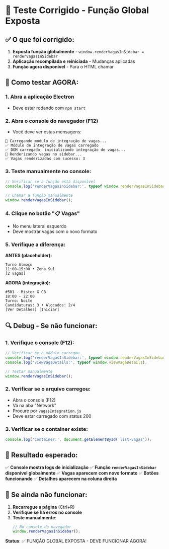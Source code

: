 # 🎯 Teste Corrigido - Função Global Exposta

## ✅ O que foi corrigido:

1. **Exposta função globalmente** - `window.renderVagasInSidebar = renderVagasInSidebar`
2. **Aplicação recompilada e reiniciada** - Mudanças aplicadas
3. **Função agora disponível** - Para o HTML chamar

## 🧪 Como testar AGORA:

### 1. **Abra a aplicação Electron**
- Deve estar rodando com `npm start`

### 2. **Abra o console do navegador (F12)**
- Você deve ver estas mensagens:
```
🚀 Carregando módulo de integração de vagas...
✅ Módulo de integração de vagas carregado
✅ DOM carregado, inicializando integração de vagas...
🚀 Renderizando vagas no sidebar...
✅ Vagas renderizadas com sucesso: 3
```

### 3. **Teste manualmente no console:**
```javascript
// Verificar se a função está disponível
console.log('renderVagasInSidebar:', typeof window.renderVagasInSidebar);

// Chamar a função manualmente
window.renderVagasInSidebar();
```

### 4. **Clique no botão "📋 Vagas"**
- No menu lateral esquerdo
- Deve mostrar vagas com o novo formato

### 5. **Verifique a diferença:**

**ANTES (placeholder):**
```
Turno Almoço
11:00–15:00 • Zona Sul
[2 vagas]
```

**AGORA (integração):**
```
#501 - Mister X CB
18:00 - 22:00
Turno: Noite
Candidaturas: 3 • Alocados: 2/4
[Ver Detalhes] [Iniciar]
```

## 🔍 Debug - Se não funcionar:

### 1. **Verifique o console (F12):**
```javascript
// Verificar se o módulo carregou
console.log('renderVagasInSidebar:', typeof window.renderVagasInSidebar);
console.log('viewVagaDetails:', typeof window.viewVagaDetails);

// Testar manualmente
window.renderVagasInSidebar();
```

### 2. **Verificar se o arquivo carregou:**
- Abra o console (F12)
- Vá na aba "Network"
- Procure por `vagasIntegration.js`
- Deve estar carregado com status 200

### 3. **Verificar se o container existe:**
```javascript
console.log('Container:', document.getElementById('list-vagas'));
```

## 🎯 Resultado esperado:

✅ **Console mostra logs de inicialização**
✅ **Função `renderVagasInSidebar` disponível globalmente**
✅ **Vagas aparecem com novo formato**
✅ **Botões funcionando**
✅ **Detalhes aparecem na coluna direita**

## 🚨 Se ainda não funcionar:

1. **Recarregue a página** (Ctrl+R)
2. **Verifique se há erros no console**
3. **Teste manualmente**:
   ```javascript
   // No console do navegador
   window.renderVagasInSidebar();
   ```

**Status**: ✅ FUNÇÃO GLOBAL EXPOSTA - DEVE FUNCIONAR AGORA!


